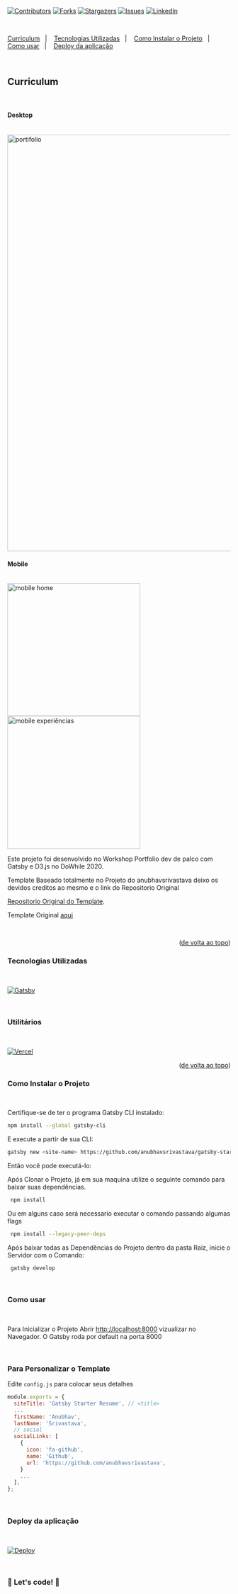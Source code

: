 <a name="readme-top"></a>


[![Contributors][contributors-shield]][contributors-url]
[![Forks][forks-shield]][forks-url]
[![Stargazers][stars-shield]][stars-url]
[![Issues][issues-shield]][issues-url]
[![LinkedIn][linkedin-shield]][linkedin-url]

<br>

  <a href="#Curriculum">Curriculum</a>&nbsp;&nbsp;&nbsp;|&nbsp;&nbsp;&nbsp;
  <a href="#Tecnologias-Utilizadas">Tecnologias Utilizadas</a>&nbsp;&nbsp;&nbsp;|&nbsp;&nbsp;&nbsp;
  <a href="#Como-Instalar-o-Projeto">Como Instalar o Projeto</a>&nbsp;&nbsp;&nbsp;|&nbsp;&nbsp;&nbsp;
  <a href="#Como-usar">Como usar</a>&nbsp;&nbsp;&nbsp;|&nbsp;&nbsp;&nbsp;
  <a href="#Deploy-da-aplicação">Deploy da aplicação</a>


<br>

## <strong>Curriculum</strong>

<br>

#### <strong>Desktop</strong>

<br>

<img width="941" alt="portifolio" src="https://user-images.githubusercontent.com/60220406/102154354-f34e3d80-3e57-11eb-834e-0d5198cdcf59.png">


<br>

#### <strong>Mobile</strong>

<br>

<img width="300" alt="mobile home" src="https://uploaddeimagens.com.br/images/004/522/277/full/portfolio.jpg?1687876035">

<br>

<img width="300" alt="mobile experiências" src="https://uploaddeimagens.com.br/images/004/522/279/original/portfolio2.jpg?1687876076">

<br>

Este projeto foi desenvolvido no Workshop Portfolio dev de palco com Gatsby e D3.js no DoWhile 2020.

Template Baseado totalmente no Projeto do anubhavsrivastava
deixo os devidos creditos ao mesmo e o link do Repositorio Original 

[Repositorio Original do Template](https://github.com/anubhavsrivastava/gatsby-starter-resume).

Template Original [aqui](https://anubhavsrivastava.github.io/gatsby-starter-resume/)


<br/>


<p align="right">(<a href="#readme-top">de volta ao topo</a>)</p>


### <strong>Tecnologias Utilizadas</strong>

<br>

  [![Gatsby][Gatsby]][Gatsby-url]


<br>

### <strong>Utilitários</strong>

<br>

  [![Vercel][Vercel]][Vercel-url]



<p align="right">(<a href="#readme-top">de volta ao topo</a>)</p>


### <strong>Como Instalar o Projeto</strong>
<br>


Certifique-se de ter o programa Gatsby CLI instalado:

```sh
npm install --global gatsby-cli
```

E execute a partir de sua CLI:

```sh
gatsby new <site-name> https://github.com/anubhavsrivastava/gatsby-starter-resume
```

Então você pode executá-lo:



Após Clonar o Projeto, já em sua maquina utilize o seguinte comando para baixar suas dependências.

```sh
 npm install
```
Ou em alguns caso será necessario executar o comando passando algumas flags 

```sh
 npm install --legacy-peer-deps
```

Após baixar todas as Dependências do Projeto dentro da pasta Raiz, inicie o Servidor com o Comando: 

```sh
 gatsby develop
```
<br>

### <strong>Como usar</strong> 
<br>

Para Inicializar o Projeto 
Abrir [http://localhost:8000](http://localhost:8000) vizualizar no Navegador. 
O Gatsby roda por default na porta 8000

<br>

### Para Personalizar o Template 

Edite `config.js` para colocar seus detalhes

```javascript
module.exports = {
  siteTitle: 'Gatsby Starter Resume', // <title>
  ...
  firstName: 'Anubhav',
  lastName: 'Srivastava',
  // social
  socialLinks: [
    {
      icon: 'fa-github',
      name: 'Github',
      url: 'https://github.com/anubhavsrivastava',
    }
    ...
  ],
};

```

<br>

### <strong>Deploy da aplicação</strong> 
<br>

[![Deploy][Deploy]][Deploy-url]

<br>


### 🚀 Let's code! 🚀 ###


<!-- MARKDOWN LINKS & IMAGES -->
<!-- https://www.markdownguide.org/basic-syntax/#reference-style-links -->
[contributors-shield]: https://img.shields.io/github/contributors/HMontarroyos/curriculum.svg?style=for-the-badge
[contributors-url]: https://github.com/HMontarroyos/curriculum/graphs/contributors
[forks-shield]: https://img.shields.io/github/forks/HMontarroyos/curriculum.svg?style=for-the-badge
[forks-url]: https://github.com/HMontarroyos/curriculum/fork
[stars-shield]: https://img.shields.io/github/stars/HMontarroyos/curriculum.svg?style=for-the-badge
[stars-url]: https://github.com/HMontarroyos/curriculum/stargazers
[issues-shield]: https://img.shields.io/github/issues/HMontarroyos/curriculum.svg?style=for-the-badge
[issues-url]: https://github.com/HMontarroyos/curriculum/issues
[linkedin-shield]: https://img.shields.io/badge/-LinkedIn-black.svg?style=for-the-badge&logo=linkedin&colorB=555
[linkedin-url]: https://www.linkedin.com/in/hebertmontarroyos-developer/

[Gatsby]: https://img.shields.io/badge/Gatsby-%23663399.svg?style=for-the-badge&logo=gatsby&logoColor=whit
[Gatsby-url]: https://www.gatsbyjs.org/docs/building-with-components/


[Vercel]: https://img.shields.io/badge/Vercel-000000?style=for-the-badge&logo=vercel&logoColor=white
[Vercel-url]: https://vercel.com/
[Deploy]: https://img.shields.io/badge/Vercel-000000?style=for-the-badge&logo=vercel&logoColor=white
[Deploy-url]: https://hebertmontarroyos.com.br/
